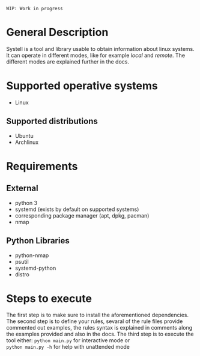 ```
WIP: Work in progress
```
# General Description
Systell is a tool and library usable to obtain information about linux systems. It can operate in different modes, like for example *local* and *remote*. The different modes are explained further in the docs.

# Supported operative systems
- Linux

## Supported distributions
- Ubuntu
- Archlinux

# Requirements
## External
- python 3
- systemd (exists by default on supported systems)
- corresponding package manager (apt, dpkg, pacman)
- nmap
## Python Libraries
- python-nmap
- psutil
- systemd-python
- distro

# Steps to execute
The first step is to make sure to install the aforementioned dependencies. 
The second step is to define your rules, sevaral of the rule files provide commented out examples, the rules syntax is explained in comments along the examples provided and also in the docs.
The third step is to execute the tool either:
`python main.py` for interactive mode or
<br>
`python main.py -h` for help with unattended mode